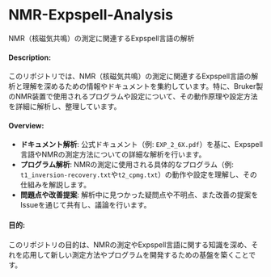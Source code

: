 # NMR-Expspell-Analysis
NMR（核磁気共鳴）の測定に関連するExpspell言語の解析

#### **Description**:

このリポジトリでは、NMR（核磁気共鳴）の測定に関連するExpspell言語の解析と理解を深めるための情報やドキュメントを集約しています。特に、Bruker製のNMR装置で使用されるプログラムや設定について、その動作原理や設定方法を詳細に解析し、整理しています。

#### **Overview**:

- **ドキュメント解析**: 公式ドキュメント（例: `EXP_2_6X.pdf`）を基に、Expspell言語やNMRの測定方法についての詳細な解析を行います。
- **プログラム解析**: NMRの測定に使用される具体的なプログラム（例: `t1_inversion-recovery.txt`や`t2_cpmg.txt`）の動作や設定を理解し、その仕組みを解説します。
- **問題点や改善提案**: 解析中に見つかった疑問点や不明点、また改善の提案をIssueを通じて共有し、議論を行います。

#### **目的**:

このリポジトリの目的は、NMRの測定やExpspell言語に関する知識を深め、それを応用して新しい測定方法やプログラムを開発するための基盤を築くことです。
